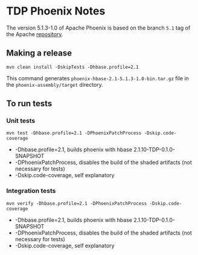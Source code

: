# TDP Phoenix Notes

The version 5.1.3-1.0 of Apache Phoenix is based on the branch `5.1` tag of the Apache [repository](https://github.com/apache/phoenix/tree/5.1).

## Making a release

```
mvn clean install -DskipTests -Dhbase.profile=2.1
```

This command generates `phoenix-hbase-2.1-5.1.3-1.0-bin.tar.gz` file in the `phoenix-assembly/target` directory.

## To run tests

### Unit tests
```
mvn test -Dhbase.profile=2.1 -DPhoenixPatchProcess -Dskip.code-coverage
```

- -Dhbase.profile=2.1, builds phoenix with hbase 2.1.10-TDP-0.1.0-SNAPSHOT
- -DPhoenixPatchProcess, disables the build of the shaded artifacts (not necessary for tests)
- -Dskip.code-coverage, self explanatory

### Integration tests

```
mvn verify -Dhbase.profile=2.1 -DPhoenixPatchProcess -Dskip.code-coverage
```

- -Dhbase.profile=2.1, builds phoenix with hbase 2.1.10-TDP-0.1.0-SNAPSHOT
- -DPhoenixPatchProcess, disables the build of the shaded artifacts (not necessary for tests)
- -Dskip.code-coverage, self explanatory
